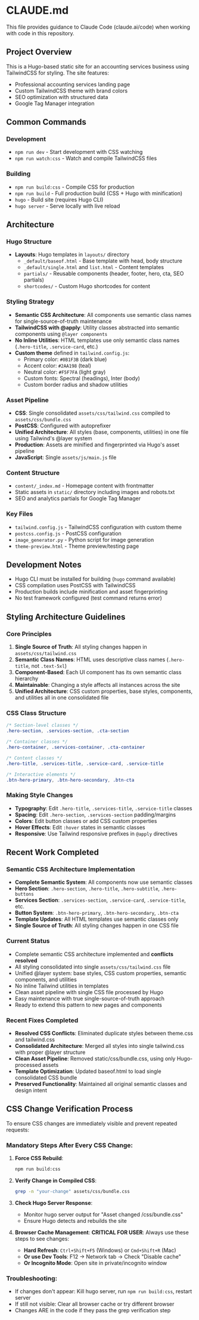 # CLAUDE.md

This file provides guidance to Claude Code (claude.ai/code) when working with code in this repository.

## Project Overview

This is a Hugo-based static site for an accounting services business using TailwindCSS for styling. The site features:
- Professional accounting services landing page
- Custom TailwindCSS theme with brand colors
- SEO optimization with structured data
- Google Tag Manager integration

## Common Commands

### Development
- `npm run dev` - Start development with CSS watching
- `npm run watch:css` - Watch and compile TailwindCSS files

### Building
- `npm run build:css` - Compile CSS for production
- `npm run build` - Full production build (CSS + Hugo with minification)
- `hugo` - Build site (requires Hugo CLI)
- `hugo server` - Serve locally with live reload

## Architecture

### Hugo Structure
- **Layouts**: Hugo templates in `layouts/` directory
  - `_default/baseof.html` - Base template with head, body structure
  - `_default/single.html` and `list.html` - Content templates
  - `partials/` - Reusable components (header, footer, hero, cta, SEO partials)
  - `shortcodes/` - Custom Hugo shortcodes for content

### Styling Strategy
- **Semantic CSS Architecture**: All components use semantic class names for single-source-of-truth maintenance
- **TailwindCSS with @apply**: Utility classes abstracted into semantic components using `@layer components`
- **No Inline Utilities**: HTML templates use only semantic class names (`.hero-title`, `.service-card`, etc.)
- **Custom theme** defined in `tailwind.config.js`:
  - Primary color: `#0B1F3B` (dark blue)
  - Accent color: `#2AA198` (teal)
  - Neutral color: `#F5F7FA` (light gray)
  - Custom fonts: Spectral (headings), Inter (body)
  - Custom border radius and shadow utilities

### Asset Pipeline
- **CSS**: Single consolidated `assets/css/tailwind.css` compiled to `assets/css/bundle.css`
- **PostCSS**: Configured with autoprefixer
- **Unified Architecture**: All styles (base, components, utilities) in one file using Tailwind's @layer system
- **Production**: Assets are minified and fingerprinted via Hugo's asset pipeline
- **JavaScript**: Single `assets/js/main.js` file

### Content Structure
- `content/_index.md` - Homepage content with frontmatter
- Static assets in `static/` directory including images and robots.txt
- SEO and analytics partials for Google Tag Manager

### Key Files
- `tailwind.config.js` - TailwindCSS configuration with custom theme
- `postcss.config.js` - PostCSS configuration
- `image_generator.py` - Python script for image generation
- `theme-preview.html` - Theme preview/testing page

## Development Notes

- Hugo CLI must be installed for building (`hugo` command available)
- CSS compilation uses PostCSS with TailwindCSS
- Production builds include minification and asset fingerprinting
- No test framework configured (test command returns error)

## Styling Architecture Guidelines

### Core Principles
1. **Single Source of Truth**: All styling changes happen in `assets/css/tailwind.css` 
2. **Semantic Class Names**: HTML uses descriptive class names (`.hero-title`, not `.text-5xl`)
3. **Component-Based**: Each UI component has its own semantic class hierarchy
4. **Maintainable**: Changing a style affects all instances across the site
5. **Unified Architecture**: CSS custom properties, base styles, components, and utilities all in one consolidated file

### CSS Class Structure
```css
/* Section-level classes */
.hero-section, .services-section, .cta-section

/* Container classes */
.hero-container, .services-container, .cta-container

/* Content classes */
.hero-title, .services-title, .service-card, .service-title

/* Interactive elements */
.btn-hero-primary, .btn-hero-secondary, .btn-cta
```

### Making Style Changes
- **Typography**: Edit `.hero-title`, `.services-title`, `.service-title` classes
- **Spacing**: Edit `.hero-section`, `.services-section` padding/margins
- **Colors**: Edit button classes or add CSS custom properties
- **Hover Effects**: Edit `:hover` states in semantic classes
- **Responsive**: Use Tailwind responsive prefixes in `@apply` directives

## Recent Work Completed

### Semantic CSS Architecture Implementation
- **Complete Semantic System**: All components now use semantic classes
- **Hero Section**: `.hero-section`, `.hero-title`, `.hero-subtitle`, `.hero-buttons`
- **Services Section**: `.services-section`, `.service-card`, `.service-title`, etc.
- **Button System**: `.btn-hero-primary`, `.btn-hero-secondary`, `.btn-cta`
- **Template Updates**: All HTML templates use semantic classes only
- **Single Source of Truth**: All styling changes happen in one CSS file

### Current Status
- Complete semantic CSS architecture implemented and **conflicts resolved**
- All styling consolidated into single `assets/css/tailwind.css` file
- Unified @layer system: base styles, CSS custom properties, semantic components, and utilities
- No inline Tailwind utilities in templates
- Clean asset pipeline with single CSS file processed by Hugo
- Easy maintenance with true single-source-of-truth approach
- Ready to extend this pattern to new pages and components

### Recent Fixes Completed
- **Resolved CSS Conflicts**: Eliminated duplicate styles between theme.css and tailwind.css
- **Consolidated Architecture**: Merged all styles into single tailwind.css with proper @layer structure  
- **Clean Asset Pipeline**: Removed static/css/bundle.css, using only Hugo-processed assets
- **Template Optimization**: Updated baseof.html to load single consolidated CSS bundle
- **Preserved Functionality**: Maintained all original semantic classes and design intent

## CSS Change Verification Process

To ensure CSS changes are immediately visible and prevent repeated requests:

### Mandatory Steps After Every CSS Change:

1. **Force CSS Rebuild**:
   ```bash
   npm run build:css
   ```

2. **Verify Change in Compiled CSS**:
   ```bash
   grep -n "your-change" assets/css/bundle.css
   ```

3. **Check Hugo Server Response**:
   - Monitor hugo server output for "Asset changed /css/bundle.css"
   - Ensure Hugo detects and rebuilds the site

4. **Browser Cache Management**:
   **CRITICAL FOR USER**: Always use these steps to see changes:
   - **Hard Refresh**: `Ctrl+Shift+F5` (Windows) or `Cmd+Shift+R` (Mac)
   - **Or use Dev Tools**: F12 → Network tab → Check "Disable cache"
   - **Or Incognito Mode**: Open site in private/incognito window

### Troubleshooting:
- If changes don't appear: Kill hugo server, run `npm run build:css`, restart server
- If still not visible: Clear all browser cache or try different browser
- Changes ARE in the code if they pass the grep verification step